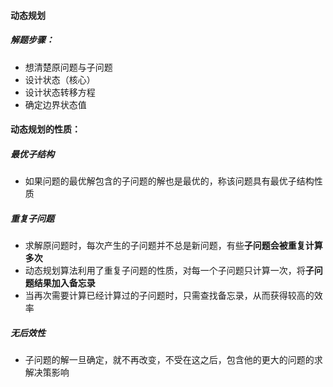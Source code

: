 #### 动态规划

##### 解题步骤：

- 想清楚原问题与子问题
- 设计状态（核心）
- 设计状态转移方程
- 确定边界状态值

#### 动态规划的性质：

##### 最优子结构

- 如果问题的最优解包含的子问题的解也是最优的，称该问题具有最优子结构性质

##### 重复子问题

- 求解原问题时，每次产生的子问题并不总是新问题，有些**子问题会被重复计算多次**
- 动态规划算法利用了重复子问题的性质，对每一个子问题只计算一次，将**子问题结果加入备忘录**
- 当再次需要计算已经计算过的子问题时，只需查找备忘录，从而获得较高的效率

##### 无后效性

- 子问题的解一旦确定，就不再改变，不受在这之后，包含他的更大的问题的求解决策影响





